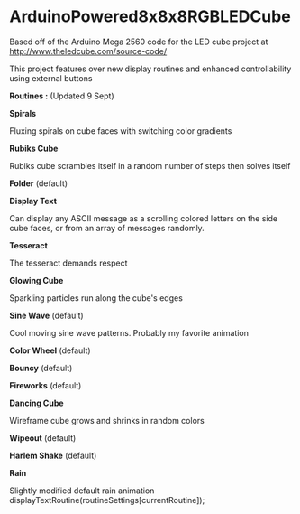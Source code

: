 # ArduinoPowered8x8x8RGBLEDCube
Based off of the Arduino Mega 2560 code for the LED cube project at http://www.theledcube.com/source-code/ 

This project features over new display routines and enhanced controllability using external buttons

**Routines :** (Updated 9 Sept)


**Spirals**

Fluxing spirals on cube faces with switching color gradients

**Rubiks Cube**

Rubiks cube scrambles itself in a random number of steps then solves itself

**Folder** (default)

**Display Text**

Can display any ASCII message as a scrolling colored letters on the side cube faces, or from an array of messages randomly.

**Tesseract**

The tesseract demands respect

**Glowing Cube**

Sparkling particles run along the cube's edges

**Sine Wave** (default)

Cool moving sine wave patterns. Probably my favorite animation

**Color Wheel** (default)

**Bouncy** (default)

**Fireworks** (default)

**Dancing Cube**

Wireframe cube grows and shrinks in random colors

**Wipeout** (default)

**Harlem Shake** (default)

**Rain**

Slightly modified default rain animation
        displayTextRoutine(routineSettings[currentRoutine]);